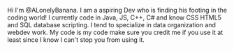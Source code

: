 Hi I'm @ALonelyBanana. I am a aspiring Dev who is finding his footing in the coding world!
I currently code in Java, JS, C++, C# and know CSS HTML5 and SQL database scripting.
I tend to specialize in data organization and webdev work.
My code is my code make sure you credit me if you use it at least since I know I can't stop you from using it.
<!---
ALonleyBanana/ALonleyBanana is a ✨ special ✨ repository because its `README.md` (this file) appears on your GitHub profile.
You can click the Preview link to take a look at your changes.
--->
